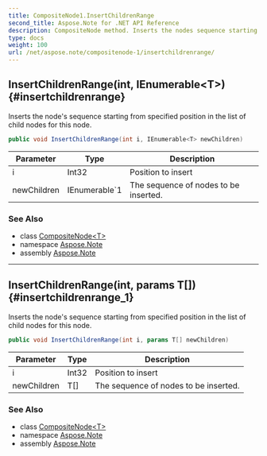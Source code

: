 ```yaml
---
title: CompositeNode1.InsertChildrenRange
second_title: Aspose.Note for .NET API Reference
description: CompositeNode method. Inserts the nodes sequence starting from specified position in the list of child nodes for this node
type: docs
weight: 100
url: /net/aspose.note/compositenode-1/insertchildrenrange/
---
```

## InsertChildrenRange(int, IEnumerable&lt;T&gt;) {#insertchildrenrange}

Inserts the node's sequence starting from specified position in the list of child nodes for this node.

```csharp
public void InsertChildrenRange(int i, IEnumerable<T> newChildren)
```

| Parameter | Type | Description |
| --- | --- | --- |
| i | Int32 | Position to insert |
| newChildren | IEnumerable`1 | The sequence of nodes to be inserted. |

### See Also

* class [CompositeNode&lt;T&gt;](../)
* namespace [Aspose.Note](../../compositenode-1/)
* assembly [Aspose.Note](../../../)

---

## InsertChildrenRange(int, params T[]) {#insertchildrenrange_1}

Inserts the node's sequence starting from specified position in the list of child nodes for this node.

```csharp
public void InsertChildrenRange(int i, params T[] newChildren)
```

| Parameter | Type | Description |
| --- | --- | --- |
| i | Int32 | Position to insert |
| newChildren | T[] | The sequence of nodes to be inserted. |

### See Also

* class [CompositeNode&lt;T&gt;](../)
* namespace [Aspose.Note](../../compositenode-1/)
* assembly [Aspose.Note](../../../)


